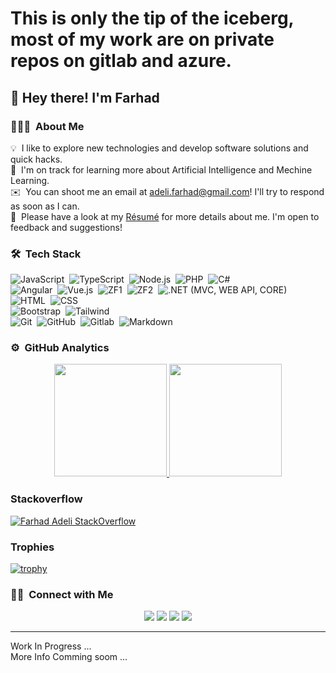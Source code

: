 <!--
![Aditya Vikram Singh Banner](https://raw.githubusercontent.com/AVS1508/AVS1508/master/assets/Aditya%20Vikram%20Singh%20Banner.jpg)

<img alt="Night Coding" src="./assets/Hand%20Wave.gif" width='40' align="left"/>
-->

# This is only the tip of the iceberg, most of my work are on private repos on gitlab and azure.

<h2>👋 Hey there! I'm Farhad</h2>

### 👨🏻‍💻 &nbsp;About Me


💡 &nbsp;I like to explore new technologies and develop software solutions and quick hacks.\
🌱 &nbsp;I'm on track for learning more about Artificial Intelligence and Mechine Learning.\
✉️ &nbsp;You can shoot me an email at adeli.farhad@gmail.com! I'll try to respond as soon as I can.\
📄 &nbsp;Please have a look at my [Résumé](https://www.linkedin.com/in/farhadadeli) for more details about me. I'm open to feedback and suggestions!
<!--
🎓 &nbsp;I'm currently studying Computer Science and Mathematics at the University of Massachusetts Amherst.\
-->

### 🛠 &nbsp;Tech Stack

![JavaScript](https://img.shields.io/badge/-JavaScript-05122A?style=flat&logo=javascript)&nbsp;
![TypeScript](https://img.shields.io/badge/-TypeScript-05122A?style=flat&logo=typescript)&nbsp;
![Node.js](https://img.shields.io/badge/-Node.js-05122A?style=flat&logo=node.js)&nbsp;
![PHP](https://img.shields.io/badge/-PHP-05122A?style=flat&logo=php)&nbsp;
![C#](https://img.shields.io/badge/-C%23-05122A?style=flat&logo=C%20Sharp)&nbsp;\
![Angular](https://img.shields.io/badge/-Angular-05122A?style=flat&logo=Angular)&nbsp;
![Vue.js](https://img.shields.io/badge/-Vue.js-05122A?style=flat&logo=Vue.js)&nbsp;
![ZF1](https://img.shields.io/badge/-ZF1-05122A?style=flat&logo=Zend%20Framework)&nbsp;
![ZF2](https://img.shields.io/badge/-ZF2-05122A?style=flat&logo=Zend%20Framework)&nbsp;
![.NET (MVC, WEB API, CORE)](https://img.shields.io/badge/-.NET-05122A?style=flat&logo=.NET)&nbsp;\
![HTML](https://img.shields.io/badge/-HTML-05122A?style=flat&logo=HTML5)&nbsp;
![CSS](https://img.shields.io/badge/-CSS-05122A?style=flat&logo=CSS3&logoColor=1572B6)&nbsp;\
![Bootstrap](https://img.shields.io/badge/-Bootstrap-05122A?style=flat&logo=bootstrap&logoColor=563D7C)&nbsp;
![Tailwind](https://img.shields.io/badge/-Tailwind-05122A?style=flat&logo=Tailwind%20css&logoColor=563D7C)&nbsp;\
![Git](https://img.shields.io/badge/-Git-05122A?style=flat&logo=git)&nbsp;
![GitHub](https://img.shields.io/badge/-GitHub-05122A?style=flat&logo=github)&nbsp;
![Gitlab](https://img.shields.io/badge/-Gitlab-05122A?style=flat&logo=githlab)&nbsp;
![Markdown](https://img.shields.io/badge/-Markdown-05122A?style=flat&logo=markdown)


### ⚙️ &nbsp;GitHub Analytics

<p align="center">
<a href="https://github.com/Exlord">
  <img height="180em" src="https://github-readme-stats-eight-theta.vercel.app/api?username=exlord&show_icons=true&theme=algolia&include_all_commits=true&count_private=true"/>
  <img height="180em" src="https://github-readme-stats-eight-theta.vercel.app/api/top-langs/?username=exlord&layout=compact&langs_count=8&theme=algolia"/>
  <!--<img height="180em" src="https://github-readme-stats.vercel.app/api/wakatime?username=Exlord&layout=compac"/>-->
  

</a>

  
</p>

### Stackoverflow
[![Farhad Adeli StackOverflow](https://github-readme-stackoverflow.vercel.app/?userID=1055015&layout=compact&theme=dark)](https://stackoverflow.com/users/1055015/exlord)

### Trophies

[![trophy](https://github-profile-trophy.vercel.app/?username=exlord&theme=oldie&row=2&column=3&margin-w=15&margin-h=15)](https://github.com/Exlord)



### 🤝🏻 &nbsp;Connect with Me

<p align="center">
<a href="https://farhadadeli.ir"><img src="https://img.shields.io/badge/-farhadadeli.ir-3423A6?style=flat&logo=Google-Chrome&logoColor=white"/></a>
<a href="https://www.linkedin.com/in/farhadadeli/"><img src="https://img.shields.io/badge/-Farhad%20Adeli-0077B5?style=flat&logo=Linkedin&logoColor=white"/></a>
<a href="mailto:adeli.farhad@gmail.com"><img src="https://img.shields.io/badge/-adeli.farhad@gmail.com-D14836?style=flat&logo=Gmail&logoColor=white"/></a>
<a href="https://stackoverflow.com/users/1055015/exlord"><img src="https://img.shields.io/badge/-Exlord-D14836?style=flat&logo=stackoverflow&logoColor=orrange"/></a>
</p>

-------------------

Work In Progress ...\
More Info Comming soom ...
